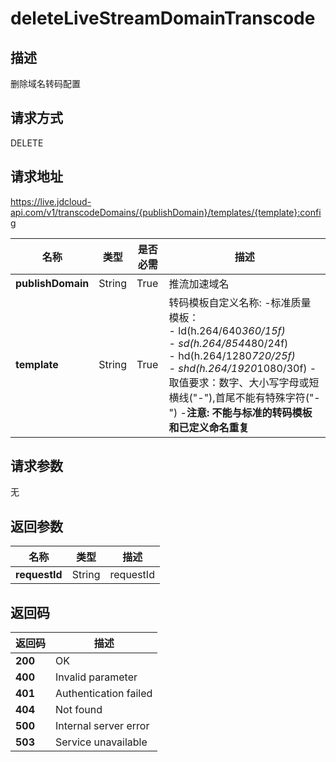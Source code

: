 # deleteLiveStreamDomainTranscode


## 描述
删除域名转码配置

## 请求方式
DELETE

## 请求地址
https://live.jdcloud-api.com/v1/transcodeDomains/{publishDomain}/templates/{template}:config

|名称|类型|是否必需|描述|
|---|---|---|---|
|**publishDomain**|String|True|推流加速域名|
|**template**|String|True|转码模板自定义名称: -标准质量模板：<br>- ld(h.264/640*360/15f)<br>- sd(h.264/854*480/24f)<br>- hd(h.264/1280*720/25f)<br>- shd(h.264/1920*1080/30f) -取值要求：数字、大小写字母或短横线("-"),首尾不能有特殊字符("-") -<b>注意: 不能与标准的转码模板和已定义命名重复</b>|

## 请求参数
无


## 返回参数
|名称|类型|描述|
|---|---|---|
|**requestId**|String|requestId|


## 返回码
|返回码|描述|
|---|---|
|**200**|OK|
|**400**|Invalid parameter|
|**401**|Authentication failed|
|**404**|Not found|
|**500**|Internal server error|
|**503**|Service unavailable|

